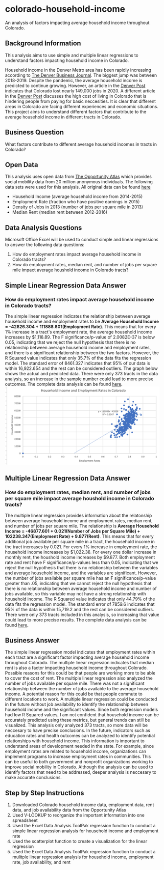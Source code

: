 # colorado-household-income
An analysis of factors impacting average household income throughout Colorado.
## Background Information
This analysis aims to use simple and multiple linear regressions to understand factors impacting household income in Colorado. 

Household income in the Denver Metro area has been rapidly increasing according to [The Denver Business Journal](https://www.bizjournals.com/denver/news/2020/12/24/denvers-average-income-keeps-growing.html). The biggest jump was between 2018-2019. Despite the pandemic, the average household income is predicted to continue growing. However, an article in the [Denver Post](https://www.denverpost.com/2020/12/07/colorado-may-not-recover-jobs-lost-this-year-until-2023-c-u-forecasters-predict/) indicates that Colorado lost nearly 149,000 jobs in 2020. A different article in the [Denver Post](https://www.denverpost.com/2018/01/05/forget-middle-class-in-denver-it-takes-63000-a-year-for-a-family-to-just-subsist/) discusses the high cost of living in Colorado that is hindering people from paying for basic neccesities. It is clear that different areas in Colorado are facing different experiences and economic situations. This project aims to understand different factors that contribute to the average household income in different tracts in Colorado.

## Business Question
What factors contribute to different average household incomes in tracts in Colorado?

## Open Data
This analysis uses open data from [The Opportunity Atlas](https://opportunityatlas.org) which provides social mobility data from 20 million anonymous individuals. 
The following data sets were used for this analysis. All original data can be found [here](https://github.com/cshah13/colorado-household-income/blob/main/Original%20Data.xlsx)
- Household Income (average household income from 2014-2015)
- Employment Rate (fraction who have positive earnings in 2015)
- Density of Jobs in 2013 (number of jobs per square mile in 2013)
- Median Rent (median rent between 2012-2016)

## Data Analysis Questions
Microsoft Office Excel will be used to conduct simple and linear regressions to answer the following data questions:
1. How do employment rates impact average household income in Colorado tracts?
2. How do employment rates, median rent, and number of jobs per square mile impact average houshold income in Colorado tracts?

## Simple Linear Regression Data Answer
### How do employment rates impact average household income in Colorado tracts?
The simple linear regression indicates the relationship between average household income and employment rates to be __Average Household Income = -42826.304 + 111888.601(Employment Rate)__. This means that for every 1% increase in a tract's employment rate, the average household income increases by $1,118.89. The F significance/p-value of 2.0082E-37 is below 0.05, indicating that we reject the null hypothesis that there is no relationship between average household income and employment rates, and there is a significant relationship between the two factors. However, the R Squared value indicates that only 35.7% of the data fits the regression model. The standard error of 8461.327 indicates that 95% of our data is within 16,922.654 and the rest can be considered outliers. The graph below shows the actual and predicted data. There were only 373 tracts in the data analysis, so an increase in the sample number could lead to more precise outcomes. The complete data analysis can be found [here](https://github.com/cshah13/colorado-household-income/blob/main/Data%20Analysis.xlsx).
![alttext](https://github.com/cshah13/colorado-household-income/blob/main/Simple%20Linear%20Regression%20Graph.png)

## Multiple Linear Regression Data Answer
### How do employment rates, median rent, and number of jobs per square mile impact average houshold income in Colorado tracts?
The multiple linear regression provides information about the relatonship between average household income and employment rates, median rent, and number of jobs per square mile. The relationship is __Average Household Income = -46877.601 + 0.021(Number of Jobs per Square Mile) + 102238.347(Employment Rate) + 9.877(Rent)__. This means that for every additional job available per square mile in a tract, the household income in the tract increases by 0.021. For every 1% increase in employment rate, the household income increases by $1,022.38. For every one dollar increase in monthly rent, the houshold income increases by $9.877. Both employment rate and rent have F significance/p-values less than 0.05, indicating that we reject the null hypothesis that there is no relationship between the variables and average household income, and the variables are significant. However, the number of jobs available per square mile has an F significance/p-value greater than .05, indicating that we cannot reject the null hypothesis that there is no relationship between average household income and number of jobs available, so this variable may not have a strong relationship with household income. The R Squared value indicates that only 44.79% of the data fits the regression model. The standard error of 7859.6 indicates that 95% of the data is within 15,719.2 and the rest can be considered outliers. There were only 373 tracts included in this analysis, so increasing that value could lead to more precise results. The complete data analysis can be found [here](https://github.com/cshah13/colorado-household-income/blob/main/Data%20Analysis.xlsx).

## Business Answer
The simple linear regression model indicates that employment rates within each tract are a significant factor impacting average household income throughout Colorado. The multiple linear regression indicates that median rent is also a factor impacting household income throughout Colorado. Possible reasons for this could be that people are working more to be able to cover the cost of rent. The multiple linear regression also analyzed the number of jobs available per square mile. There was not a significant relationship between the number of jobs available to the average household income. A potential reason for this could be that people commute to different locations to work. A multiple linear regression could be conducted in the future without job availability to identify the relationship between household income and the significant values. Since both regression models had low R Squared values, I am not confident that household income can be accurately predicted using these metrics, but general trends can still be visualized. This analysis only analyzed 373 tracts, so more data will be neccesary to have precise conclusions. In the future, indicators such as education rates and health outcomes can be analyzed to identify potential relationships with household income. This information is important to understand areas of development needed in the state. For example, since employment rates are related to household income, organizations can implement programs to increase employment rates in communities. This can be useful to both government and nonprofit organizations working to improve social mobility in Colorado. Although the analysis  can be used to identify factors that need to be addressed, deeper analysis is neccesary to make accurate conclusions.

## Step by Step Instructions
1. Downloaded Colorado household income data, employment data, rent data, and job availability data from the Opportunity Atlas
2. Used V-LOOKUP to reorganize the important information into one spreadsheet
3. Used the Excel Data Analysis ToolPak regression function to conduct a simple linear regression analysis for household income and employment rate
4. Used the scatterplot function to create a visualization for the linear regression
5. Used the Excel Data Analysis ToolPak regression function to conduct a mulitple linear regression analysis for household income, employment rate, job availability, and rent

